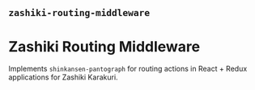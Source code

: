 ## `zashiki-routing-middleware`

# Zashiki Routing Middleware

Implements `shinkansen-pantograph` for routing actions in React + Redux applications for Zashiki Karakuri.

